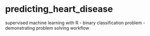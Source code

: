 # predicting_heart_disease
supervised machine learning with R - binary classification problem - demonstrating problem solving workflow
